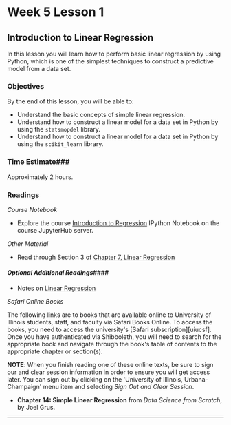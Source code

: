 # Week 5 Lesson 1 #

## Introduction to Linear Regression ##

In this lesson you will learn how to perform basic linear regression by
using Python, which is one of the simplest techniques to construct a
predictive model from a data set.

### Objectives ###
By the end of this lesson, you will be able to:

- Understand the basic concepts of simple linear regression.
- Understand how to construct a linear model for a data set in Python by using the `statsmopdel` library.
- Understand how to construct a linear model for a data set in Python by using the `scikit_learn` library.

### Time Estimate###

Approximately 2 hours.

### Readings ####

_Course Notebook_
- Explore the course [Introduction to Regression][intro2regress] IPython Notebook on the course JupyterHub server.

_Other Material_
- Read through Section 3 of [Chapter 7, Linear Regression][blr]

#### *Optional Additional Readings*####

- Notes on [Linear Regression](http://people.duke.edu/%7Ernau/Notes_on_linear_regression_analysis--Robert_Nau.pdf)

_Safari Online Books_

The following links are to books that are available online to University
of Illinois students, staff, and faculty via Safari Books Online. To
access the books, you need to access the university's [Safari
subscription][uiucsf]. Once you have authenticated via Shibboleth, you
will need to search for the appropriate book and navigate through the
book's table of contents to the appropriate chapter or section(s).

**NOTE**: When you finish reading one of these online texts, be sure to
sign our and clear session information in order to ensure you will get
access later. You can sign out by clicking on the 'University of
Illinois, Urbana-Champaign' menu item and selecting _Sign Out and Clear
Session_.

- **Chapter 14: Simple Linear Regression** from _Data Science from Scratch_, by Joel Grus.

------

[intro2regress]: notebooks/intro2regress.ipynb
[blr]: https://www.openintro.org/download.php?file=os2_07&referrer=/stat/textbook/textbook_os2_chapters.php
